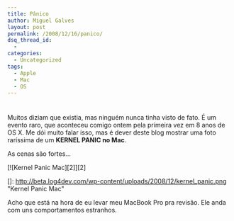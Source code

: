 ```yaml
---
title: Pânico
author: Miguel Galves
layout: post
permalink: /2008/12/16/panico/
dsq_thread_id:
  - 
categories:
  - Uncategorized
tags:
  - Apple
  - Mac
  - OS
---
```

# 

Muitos diziam que existia, mas ninguém nunca tinha visto de fato. É um evento raro, que aconteceu comigo ontem pela primeira vez em 8 anos de OS X. Me dói muito falar isso, mas é dever deste blog mostrar uma foto raríssima de um **KERNEL PANIC no Mac**.

As cenas são fortes…

[![Kernel Panic Mac][2]][2]

 []: http://beta.log4dev.com/wp-content/uploads/2008/12/kernel_panic.png "Kernel Panic Mac"

Acho que está na hora de eu levar meu MacBook Pro pra revisão. Ele anda com uns comportamentos estranhos.